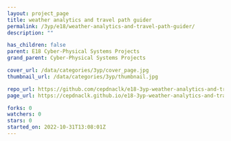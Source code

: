```yaml
---
layout: project_page
title: weather analytics and travel path guider
permalink: /3yp/e18/weather-analytics-and-travel-path-guider/
description: ""

has_children: false
parent: E18 Cyber-Physical Systems Projects
grand_parent: Cyber-Physical Systems Projects

cover_url: /data/categories/3yp/cover_page.jpg
thumbnail_url: /data/categories/3yp/thumbnail.jpg

repo_url: https://github.com/cepdnaclk/e18-3yp-weather-analytics-and-travel-path-guider
page_url: https://cepdnaclk.github.io/e18-3yp-weather-analytics-and-travel-path-guider

forks: 0
watchers: 0
stars: 0
started_on: 2022-10-31T13:08:01Z
---
```



